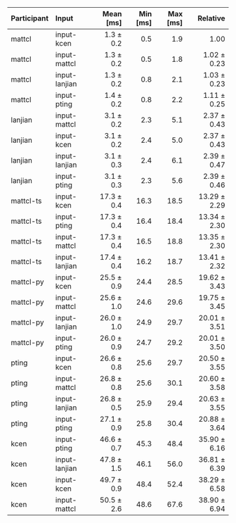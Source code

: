 | Participant | Input | Mean [ms] | Min [ms] | Max [ms] | Relative |
|:---|:---|---:|---:|---:|---:|
| mattcl | input-kcen | 1.3 ± 0.2 | 0.5 | 1.9 | 1.00 |
| mattcl | input-mattcl | 1.3 ± 0.2 | 0.5 | 1.8 | 1.02 ± 0.23 |
| mattcl | input-lanjian | 1.3 ± 0.2 | 0.8 | 2.1 | 1.03 ± 0.23 |
| mattcl | input-pting | 1.4 ± 0.2 | 0.8 | 2.2 | 1.11 ± 0.25 |
| lanjian | input-mattcl | 3.1 ± 0.2 | 2.3 | 5.1 | 2.37 ± 0.43 |
| lanjian | input-kcen | 3.1 ± 0.2 | 2.4 | 5.0 | 2.37 ± 0.43 |
| lanjian | input-lanjian | 3.1 ± 0.3 | 2.4 | 6.1 | 2.39 ± 0.47 |
| lanjian | input-pting | 3.1 ± 0.3 | 2.3 | 5.6 | 2.39 ± 0.46 |
| mattcl-ts | input-kcen | 17.3 ± 0.4 | 16.3 | 18.5 | 13.29 ± 2.29 |
| mattcl-ts | input-pting | 17.3 ± 0.4 | 16.4 | 18.4 | 13.34 ± 2.30 |
| mattcl-ts | input-mattcl | 17.3 ± 0.4 | 16.5 | 18.8 | 13.35 ± 2.30 |
| mattcl-ts | input-lanjian | 17.4 ± 0.4 | 16.2 | 18.7 | 13.41 ± 2.32 |
| mattcl-py | input-kcen | 25.5 ± 0.9 | 24.4 | 28.5 | 19.62 ± 3.43 |
| mattcl-py | input-mattcl | 25.6 ± 1.0 | 24.6 | 29.6 | 19.75 ± 3.45 |
| mattcl-py | input-lanjian | 26.0 ± 1.0 | 24.9 | 29.7 | 20.01 ± 3.51 |
| mattcl-py | input-pting | 26.0 ± 0.9 | 24.7 | 29.2 | 20.01 ± 3.50 |
| pting | input-kcen | 26.6 ± 0.8 | 25.6 | 29.7 | 20.50 ± 3.55 |
| pting | input-mattcl | 26.8 ± 0.8 | 25.6 | 30.1 | 20.60 ± 3.58 |
| pting | input-lanjian | 26.8 ± 0.5 | 25.9 | 29.4 | 20.63 ± 3.55 |
| pting | input-pting | 27.1 ± 0.9 | 25.8 | 30.4 | 20.88 ± 3.64 |
| kcen | input-pting | 46.6 ± 0.7 | 45.3 | 48.4 | 35.90 ± 6.16 |
| kcen | input-lanjian | 47.8 ± 1.5 | 46.1 | 56.0 | 36.81 ± 6.39 |
| kcen | input-kcen | 49.7 ± 0.9 | 48.4 | 52.4 | 38.29 ± 6.58 |
| kcen | input-mattcl | 50.5 ± 2.6 | 48.6 | 67.6 | 38.90 ± 6.94 |
